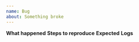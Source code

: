 ```yaml
---
name: Bug
about: Something broke
---
```

**What happened**
**Steps to reproduce**
**Expected**
**Logs**
